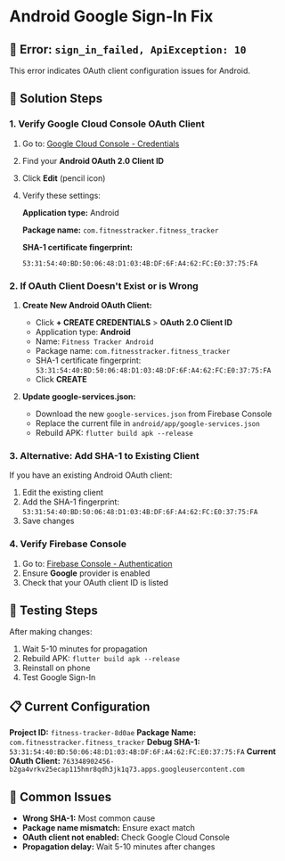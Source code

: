 # Android Google Sign-In Fix

## 🚨 Error: `sign_in_failed, ApiException: 10`

This error indicates OAuth client configuration issues for Android.

## 🔧 Solution Steps

### 1. **Verify Google Cloud Console OAuth Client**

1. Go to: [Google Cloud Console - Credentials](https://console.cloud.google.com/apis/credentials?project=fitness-tracker-8d0ae)
2. Find your **Android OAuth 2.0 Client ID**
3. Click **Edit** (pencil icon)
4. Verify these settings:

   **Application type:** Android
   
   **Package name:** `com.fitnesstracker.fitness_tracker`
   
   **SHA-1 certificate fingerprint:** 
   ```
   53:31:54:40:BD:50:06:48:D1:03:4B:DF:6F:A4:62:FC:E0:37:75:FA
   ```

### 2. **If OAuth Client Doesn't Exist or is Wrong**

1. **Create New Android OAuth Client:**
   - Click **+ CREATE CREDENTIALS** > **OAuth 2.0 Client ID**
   - Application type: **Android**
   - Name: `Fitness Tracker Android`
   - Package name: `com.fitnesstracker.fitness_tracker`
   - SHA-1 certificate fingerprint: `53:31:54:40:BD:50:06:48:D1:03:4B:DF:6F:A4:62:FC:E0:37:75:FA`
   - Click **CREATE**

2. **Update google-services.json:**
   - Download the new `google-services.json` from Firebase Console
   - Replace the current file in `android/app/google-services.json`
   - Rebuild APK: `flutter build apk --release`

### 3. **Alternative: Add SHA-1 to Existing Client**

If you have an existing Android OAuth client:
1. Edit the existing client
2. Add the SHA-1 fingerprint: `53:31:54:40:BD:50:06:48:D1:03:4B:DF:6F:A4:62:FC:E0:37:75:FA`
3. Save changes

### 4. **Verify Firebase Console**

1. Go to: [Firebase Console - Authentication](https://console.firebase.google.com/project/fitness-tracker-8d0ae/authentication/providers)
2. Ensure **Google** provider is enabled
3. Check that your OAuth client ID is listed

## 🧪 Testing Steps

After making changes:
1. Wait 5-10 minutes for propagation
2. Rebuild APK: `flutter build apk --release`  
3. Reinstall on phone
4. Test Google Sign-In

## 📋 Current Configuration

**Project ID:** `fitness-tracker-8d0ae`
**Package Name:** `com.fitnesstracker.fitness_tracker`
**Debug SHA-1:** `53:31:54:40:BD:50:06:48:D1:03:4B:DF:6F:A4:62:FC:E0:37:75:FA`
**Current OAuth Client:** `763348902456-b2ga4vrkv25ecap115hmr8qdh3jk1q73.apps.googleusercontent.com`

## 🚨 Common Issues

- **Wrong SHA-1:** Most common cause
- **Package name mismatch:** Ensure exact match
- **OAuth client not enabled:** Check Google Cloud Console
- **Propagation delay:** Wait 5-10 minutes after changes